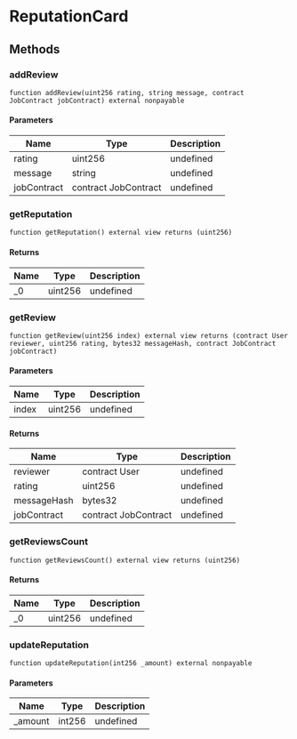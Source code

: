 # ReputationCard









## Methods

### addReview

```solidity
function addReview(uint256 rating, string message, contract JobContract jobContract) external nonpayable
```





#### Parameters

| Name | Type | Description |
|---|---|---|
| rating | uint256 | undefined |
| message | string | undefined |
| jobContract | contract JobContract | undefined |

### getReputation

```solidity
function getReputation() external view returns (uint256)
```






#### Returns

| Name | Type | Description |
|---|---|---|
| _0 | uint256 | undefined |

### getReview

```solidity
function getReview(uint256 index) external view returns (contract User reviewer, uint256 rating, bytes32 messageHash, contract JobContract jobContract)
```





#### Parameters

| Name | Type | Description |
|---|---|---|
| index | uint256 | undefined |

#### Returns

| Name | Type | Description |
|---|---|---|
| reviewer | contract User | undefined |
| rating | uint256 | undefined |
| messageHash | bytes32 | undefined |
| jobContract | contract JobContract | undefined |

### getReviewsCount

```solidity
function getReviewsCount() external view returns (uint256)
```






#### Returns

| Name | Type | Description |
|---|---|---|
| _0 | uint256 | undefined |

### updateReputation

```solidity
function updateReputation(int256 _amount) external nonpayable
```





#### Parameters

| Name | Type | Description |
|---|---|---|
| _amount | int256 | undefined |




